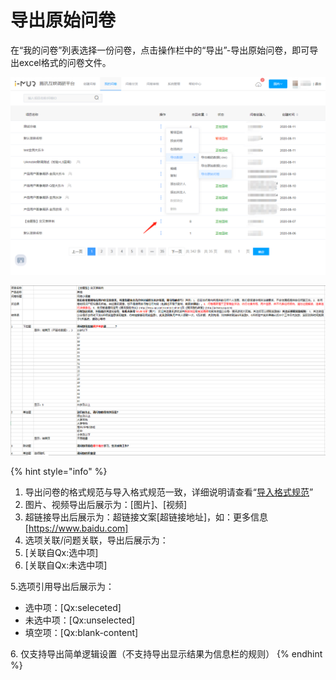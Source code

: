 # 导出原始问卷

在“我的问卷”列表选择一份问卷，点击操作栏中的“导出”-导出原始问卷，即可导出excel格式的问卷文件。

![我的问卷-导出原始问卷](<../../.gitbook/assets/image (573).png>)

![导出的原始问卷](<../../.gitbook/assets/image (570).png>)

{% hint style="info" %}
1. 导出问卷的格式规范与导入格式规范一致，详细说明请查看“[导入格式规范](../wen-juan-bian-ji/fu-gai-dao-ru.md#step-1-zai-excel-bian-ji-wen-juan-nei-rong)”
2. 图片、视频导出后展示为：\[图片]、\[视频]
3. 超链接导出后展示为：超链接文案\[超链接地址]，如：更多信息\[https://www.baidu.com]
4. 选项关联/问题关联，导出后展示为：
5. \[关联自Qx:选中项]&#x20;
6. \[关联自Qx:未选中项]

&#x20;    5.选项引用导出后展示为：

* 选中项：\[Qx:seleceted]&#x20;
* 未选中项：\[Qx:unselected]&#x20;
* 填空项：\[Qx:blank-content]

&#x20;    6\. 仅支持导出简单逻辑设置（不支持导出显示结果为信息栏的规则）
{% endhint %}
